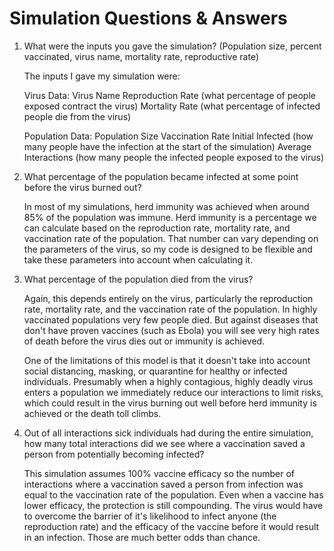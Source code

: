 # Simulation Questions & Answers

1. What were the inputs you gave the simulation? (Population size, percent vaccinated, virus name, mortality rate,  reproductive rate)

    The inputs I gave my simulation were:
    
    Virus Data:
        Virus Name
        Reproduction Rate (what percentage of people exposed contract the virus)
        Mortality Rate (what percentage of infected people die from the virus)
    
    Population Data:
        Population Size
        Vaccination Rate
        Initial Infected (how many people have the infection at the start of the simulation)
        Average Interactions (how many people the infected people exposed to the virus)

2. What percentage of the population became infected at some point before the virus burned out?

    In most of my simulations, herd immunity was achieved when around 85% of the population was immune. Herd immunity is a percentage we can calculate based on the reproduction rate, mortality rate, and vaccination rate of the population. That number can vary depending on the parameters of the virus, so my code is designed to be flexible and take these parameters into account when calculating it. 

3.  What percentage of the population died from the virus?

    Again, this depends entirely on the virus, particularly the reproduction rate, mortality rate, and the vaccination rate of the population. In highly vaccinated populations very few people died. But against diseases that don't have proven vaccines (such as Ebola)  you will see very high rates of death before the virus dies out or immunity is achieved. 

    One of the limitations of this model is that it doesn't take into account social distancing, masking, or quarantine for healthy or infected individuals. Presumably when a highly contagious, highly deadly virus enters a population we immediately reduce our interactions to limit risks, which could result in the virus burning out well before herd immunity is achieved or the death toll climbs. 

4.  Out of all interactions sick individuals had during the entire simulation, how many total interactions did we see where a vaccination saved a person from potentially becoming infected?

    This simulation assumes 100% vaccine efficacy so the number of interactions where a vaccination saved a person from infection was equal to the vaccination rate of the population. Even when a vaccine has lower efficacy, the protection is still compounding. The virus would have to overcome the barrier of it's likelihood to infect anyone (the reproduction rate) and the efficacy of the vaccine before it would result in an infection. Those are much better odds than chance.